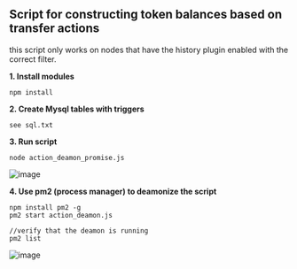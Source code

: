 <h2>Script for constructing token balances based on transfer actions</h2>

this script only works on nodes that have the history plugin enabled with the correct filter.

**1. Install modules**
```
npm install
```

**2. Create Mysql tables with triggers**

```
see sql.txt
```

**3. Run script**
```
node action_deamon_promise.js
```
![image](https://user-images.githubusercontent.com/5130772/43351339-c47a52d2-9210-11e8-81bb-3159cc0d1515.png)

**4. Use pm2 (process manager) to deamonize the script**
```
npm install pm2 -g
pm2 start action_deamon.js

//verify that the deamon is running
pm2 list
```
![image](https://user-images.githubusercontent.com/5130772/43351300-53586832-9210-11e8-8905-835646e6e94a.png)
